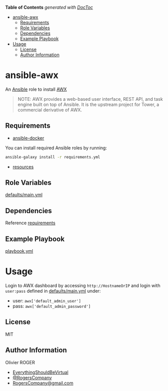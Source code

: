 <!-- START doctoc generated TOC please keep comment here to allow auto update -->
<!-- DON'T EDIT THIS SECTION, INSTEAD RE-RUN doctoc TO UPDATE -->

**Table of Contents** _generated with [DocToc](https://github.com/thlorenz/doctoc)_

- [ansible-awx](#ansible-awx)
  - [Requirements](#requirements)
  - [Role Variables](#role-variables)
  - [Dependencies](#dependencies)
  - [Example Playbook](#example-playbook)
- [Usage](#usage)
  - [License](#license)
  - [Author Information](#author-information)

<!-- END doctoc generated TOC please keep comment here to allow auto update -->

# ansible-awx

An [Ansible](https://www.ansible.com) role to install [AWX](https://github.com/ansible/awx)

> NOTE: AWX provides a web-based user interface, REST API, and task engine built
> on top of Ansible. It is the upstream project for Tower, a commercial derivative
> of AWX.

## Requirements

- [ansible-docker](https://github.com/RogersCompany/ansible-docker)

You can install required Ansible roles by running:

```bash
ansible-galaxy install -r requirements.yml
```

- [resources](https://github.com/ansible/awx/blob/devel/INSTALL.md#system-requirements)

## Role Variables

[defaults/main.yml](defaults/main.yml)

## Dependencies

Reference [requirements](#requirements)

## Example Playbook

[playbook.yml](playbook.yml)

# Usage

Login to AWX dashboard by accessing `http://HostnameOrIP` and login with `user:pass`
defined in [defaults/main.yml](defaults/main.yml) under:

- user: `awx['default_admin_user']`
- pass: `awx['default_admin_password']`

## License

MIT

## Author Information

Olivier ROGER

- [EverythingShouldBeVirtual](http://www.everythingshouldbevirtual.com)
- [@RogersCompany](https://www.twitter.com/RogersCompany)
- [RogersCompany@gmail.com](mailto:RogersCompany@gmail.com)
